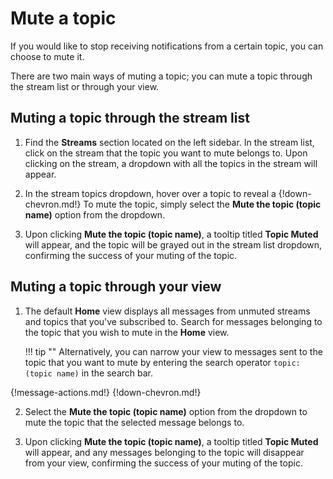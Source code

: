 # Mute a topic

If you would like to stop receiving notifications from a certain topic, you can
choose to mute it.

There are two main ways of muting a topic; you can mute a topic through the
stream list or through your view.

## Muting a topic through the stream list

1. Find the **Streams** section located on the left sidebar. In the
stream list, click on the stream that the topic you want to mute
belongs to. Upon clicking on the stream, a dropdown with all the
topics in the stream will appear.

3. In the stream topics dropdown, hover over a topic to reveal a {!down-chevron.md!}
To mute the topic, simply select the **Mute the topic (topic name)**
option from the dropdown.

5. Upon clicking **Mute the topic (topic name)**, a tooltip titled **Topic Muted** will
appear, and the topic will be grayed out in the stream list dropdown, confirming
the success of your muting of the topic.

## Muting a topic through your view

1. The default **Home** view displays all messages from unmuted streams and topics
that you've subscribed to. Search for messages belonging to the topic that you
wish to mute in the **Home** view.

    !!! tip ""
        Alternatively, you can narrow your view to messages sent to the topic
        that you want to mute by entering the search operator `topic:(topic name)`
        in the search bar.

{!message-actions.md!}
{!down-chevron.md!}

2. Select the **Mute the topic (topic name)** option from the dropdown
   to mute the topic that the selected message belongs to.

4. Upon clicking **Mute the topic (topic name)**, a tooltip titled **Topic Muted** will
 appear, and any messages belonging to the topic will disappear from your view,
 confirming the success of your muting of the topic.
